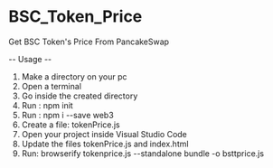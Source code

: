 # BSC_Token_Price
Get BSC Token's Price From PancakeSwap

-- Usage --
1. Make a directory on your pc
2. Open a terminal 
3. Go inside the created directory
4. Run : npm init
5. Run : npm i --save web3
6. Create a file: tokenPrice.js
7. Open your project inside Visual Studio Code
8. Update the files tokenPrice.js and index.html
9. Run: browserify tokenprice.js --standalone bundle -o bsttprice.js
